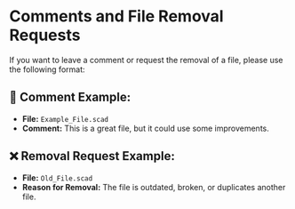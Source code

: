 # Comments and File Removal Requests

If you want to leave a comment or request the removal of a file, please use the following format:

## 📝 Comment Example:
- **File:** `Example_File.scad`
- **Comment:** This is a great file, but it could use some improvements.

## ❌ Removal Request Example:
- **File:** `Old_File.scad`
- **Reason for Removal:** The file is outdated, broken, or duplicates another file.
